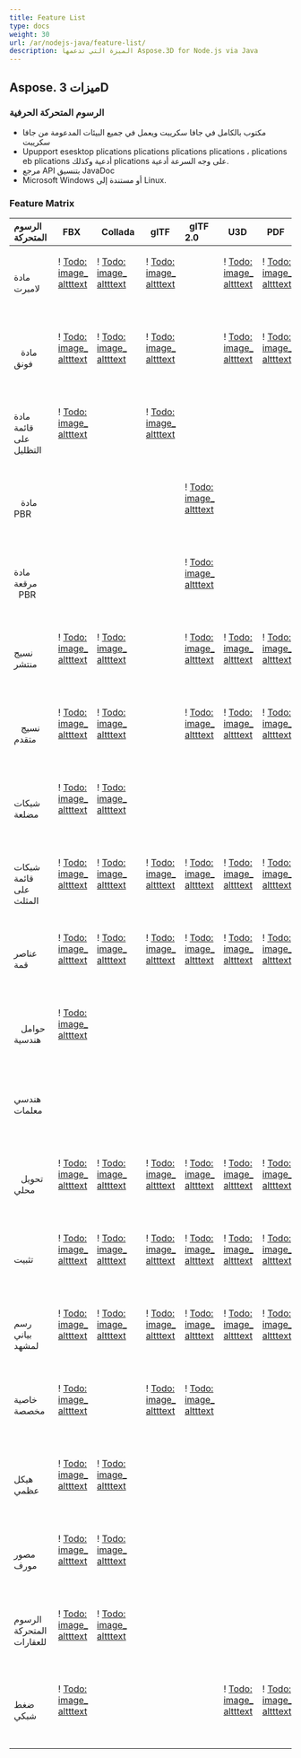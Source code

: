 ```yaml
---
title: Feature List
type: docs
weight: 30
url: /ar/nodejs-java/feature-list/
description: الميزة التي تدعمها Aspose.3D for Node.js via Java
---
```

##  **Aspose. ميزات 3D**
###  **الرسوم المتحركة الحرفية**
- مكتوب بالكامل في جافا سكريبت ويعمل في جميع البيئات المدعومة من جافا سكريبت
- Upupport esesktop plications plications plications plications ، plications eb plications أدعية وكذلك plications على وجه السرعة أدعية.
- مرجع API بتنسيق JavaDoc
- Microsoft Windows أو مستندة إلى Linux.
###  **Feature Matrix**

|**الرسوم المتحركة** |` `FBX |` `Collada |` `glTF |` `glTF 2.0 |` `U3D |` `PDF |` `STL |` `OBJ |` `PLY |` `3DS |` `ASE |` `X|` `3MF |` `RVM |` `Draco |
| :- | :- | :- | :- | :- | :- | :- | :- | :- | :- | :- | :- | :- | :- | :- | :- |
|مادة لامبرت ` `|<p>! [Todo: image_ altttext](accept.png)</p><p> </p>|<p>! [Todo: image_ altttext](accept.png)</p><p> </p>|<p>! [Todo: image_ altttext](accept.png)</p><p> </p>| |<p>! [Todo: image_ altttext](accept.png)</p><p> </p>|<p>! [Todo: image_ altttext](accept.png)</p><p> </p>| |<p>! [Todo: image_ altttext](accept.png)</p><p> </p>| |<p>! [Todo: image_ altttext](accept.png)</p><p> </p>|<p>! [Todo: image_ altttext](accept.png)</p><p> </p>|<p>! [Todo: image_ altttext](accept.png)</p><p> </p>| | | |
|` ` مادة فونق|<p>! [Todo: image_ altttext](accept.png)</p><p> </p>|<p>! [Todo: image_ altttext](accept.png)</p><p> </p>|<p>! [Todo: image_ altttext](accept.png)</p><p> </p>| |<p>! [Todo: image_ altttext](accept.png)</p><p> </p>|<p>! [Todo: image_ altttext](accept.png)</p><p> </p>| |<p>! [Todo: image_ altttext](accept.png)</p><p> </p>| | |<p>! [Todo: image_ altttext](accept.png)</p><p> </p>|<p>! [Todo: image_ altttext](accept.png)</p><p> </p>| | | |
|مادة قائمة على التظليل ` `|<p>! [Todo: image_ altttext](accept.png)</p><p> </p>| |<p>! [Todo: image_ altttext](accept.png)</p><p> </p>| | | | | | | | | | | | |
|` ` مادة PBR| | | |<p>! [Todo: image_ altttext](accept.png)</p><p> </p>| | | | | | | | | | | |
|مادة مرقعة ` `PBR| | | |<p>! [Todo: image_ altttext](accept.png)</p><p> </p>| | | | | | | | | | | |
|نسيج منتشر ` `|<p>! [Todo: image_ altttext](accept.png)</p><p> </p>|<p>! [Todo: image_ altttext](accept.png)</p><p> </p>| |<p>! [Todo: image_ altttext](accept.png)</p><p> </p>|<p>! [Todo: image_ altttext](accept.png)</p><p> </p>|<p>! [Todo: image_ altttext](accept.png)</p><p> </p>| |<p>! [Todo: image_ altttext](accept.png)</p><p> </p>| |<p>! [Todo: image_ altttext](accept.png)</p><p> </p>|<p>! [Todo: image_ altttext](accept.png)</p><p> </p>|<p>! [Todo: image_ altttext](accept.png)</p><p> </p>|<p>! [Todo: image_ altttext](accept.png)</p><p> </p>| | |
|` ` نسيج متقدم|<p>! [Todo: image_ altttext](accept.png)</p><p> </p>|<p>! [Todo: image_ altttext](accept.png)</p><p> </p>| |<p>! [Todo: image_ altttext](accept.png)</p><p> </p>|<p>! [Todo: image_ altttext](accept.png)</p><p> </p>|<p>! [Todo: image_ altttext](accept.png)</p><p> </p>| |<p>! [Todo: image_ altttext](accept.png)</p><p> </p>| | | | | | | |
|شبكات مضلعة ` `|<p>! [Todo: image_ altttext](accept.png)</p><p> </p>|<p>! [Todo: image_ altttext](accept.png)</p><p> </p>| | | | | |<p>! [Todo: image_ altttext](accept.png)</p><p> </p>| | | | | |<p>! [Todo: image_ altttext](accept.png)</p><p> </p>| |
|شبكات قائمة على المثلث ` `|<p>! [Todo: image_ altttext](accept.png)</p><p> </p>|<p>! [Todo: image_ altttext](accept.png)</p><p> </p>|<p>! [Todo: image_ altttext](accept.png)</p><p> </p>|<p>! [Todo: image_ altttext](accept.png)</p><p> </p>|<p>! [Todo: image_ altttext](accept.png)</p><p> </p>|<p>! [Todo: image_ altttext](accept.png)</p><p> </p>|<p>! [Todo: image_ altttext](accept.png)</p><p> </p>|<p>! [Todo: image_ altttext](accept.png)</p><p> </p>|<p>! [Todo: image_ altttext](accept.png)</p><p> </p>|<p>! [Todo: image_ altttext](accept.png)</p><p> </p>|<p>! [Todo: image_ altttext](accept.png)</p><p> </p>|<p>! [Todo: image_ altttext](accept.png)</p><p> </p>|<p>! [Todo: image_ altttext](accept.png)</p><p> </p>|<p>! [Todo: image_ altttext](accept.png)</p><p> </p>|<p>! [Todo: image_ altttext](accept.png)</p><p> </p>|
|عناصر قمة ` `|<p>! [Todo: image_ altttext](accept.png)</p><p> </p>|<p>! [Todo: image_ altttext](accept.png)</p><p> </p>|<p>! [Todo: image_ altttext](accept.png)</p><p> </p>|<p>! [Todo: image_ altttext](accept.png)</p><p> </p>|<p>! [Todo: image_ altttext](accept.png)</p><p> </p>|<p>! [Todo: image_ altttext](accept.png)</p><p> </p>| |<p>! [Todo: image_ altttext](accept.png)</p><p> </p>|<p>! [Todo: image_ altttext](accept.png)</p><p> </p>|<p>! [Todo: image_ altttext](accept.png)</p><p> </p>|<p>! [Todo: image_ altttext](accept.png)</p><p> </p>|<p>! [Todo: image_ altttext](accept.png)</p><p> </p>| | |<p>! [Todo: image_ altttext](accept.png)</p><p> </p>|
|` ` حوامل هندسية|<p>! [Todo: image_ altttext](accept.png)</p><p> </p>| | | | | | | | | | | | | | |
|هندسي معلمات ` `| | | | | | | | | | | | | |<p>! [Todo: image_ altttext](accept.png)</p><p> </p>| |
|` ` تحويل محلي|<p>! [Todo: image_ altttext](accept.png)</p><p> </p>|<p>! [Todo: image_ altttext](accept.png)</p><p> </p>|<p>! [Todo: image_ altttext](accept.png)</p><p> </p>|<p>! [Todo: image_ altttext](accept.png)</p><p> </p>|<p>! [Todo: image_ altttext](accept.png)</p><p> </p>|<p>! [Todo: image_ altttext](accept.png)</p><p> </p>| | | |<p>! [Todo: image_ altttext](accept.png)</p><p> </p>|<p>! [Todo: image_ altttext](accept.png)</p><p> </p>|<p>! [Todo: image_ altttext](accept.png)</p><p> </p>| |<p>! [Todo: image_ altttext](accept.png)</p><p> </p>| |
|تثبيت ` `|<p>! [Todo: image_ altttext](accept.png)</p><p> </p>|<p>! [Todo: image_ altttext](accept.png)</p><p> </p>|<p>! [Todo: image_ altttext](accept.png)</p><p> </p>|<p>! [Todo: image_ altttext](accept.png)</p><p> </p>|<p>! [Todo: image_ altttext](accept.png)</p><p> </p>|<p>! [Todo: image_ altttext](accept.png)</p><p> </p>| | | | | | | | | |
|رسم بياني لمشهد ` `|<p>! [Todo: image_ altttext](accept.png)</p><p> </p>|<p>! [Todo: image_ altttext](accept.png)</p><p> </p>|<p>! [Todo: image_ altttext](accept.png)</p><p> </p>|<p>! [Todo: image_ altttext](accept.png)</p><p> </p>|<p>! [Todo: image_ altttext](accept.png)</p><p> </p>|<p>! [Todo: image_ altttext](accept.png)</p><p> </p>| | | |<p>! [Todo: image_ altttext](accept.png)</p><p> </p>| |<p>! [Todo: image_ altttext](accept.png)</p><p> </p>| |<p>! [Todo: image_ altttext](accept.png)</p><p> </p>| |
|خاصية مخصصة ` `|<p>! [Todo: image_ altttext](accept.png)</p><p> </p>| |<p>! [Todo: image_ altttext](accept.png)</p><p> </p>|<p>! [Todo: image_ altttext](accept.png)</p><p> </p>| | | | | | | | | | | |
|هيكل عظمي ` `|<p>! [Todo: image_ altttext](accept.png)</p><p> </p>|<p>! [Todo: image_ altttext](accept.png)</p><p> </p>| | | | | | | | | | | | | |
|مصور مورف ` `|<p>! [Todo: image_ altttext](accept.png)</p><p> </p>|<p>! [Todo: image_ altttext](accept.png)</p><p> </p>| | | | | | | | | | | | | |
|الرسوم المتحركة للعقارات ` `|<p>! [Todo: image_ altttext](accept.png)</p><p> </p>|<p>! [Todo: image_ altttext](accept.png)</p><p> </p>| | | | | | | | | | | | | |
|ضغط شبكي ` `|<p>! [Todo: image_ altttext](accept.png)</p><p> </p>| | | |<p>! [Todo: image_ altttext](accept.png)</p><p> </p>|<p>! [Todo: image_ altttext](accept.png)</p><p> </p>| | | | | | |<p>! [Todo: image_ altttext](accept.png)</p><p> </p>| |<p>! [Todo: image_ altttext](accept.png)</p><p> </p>|

